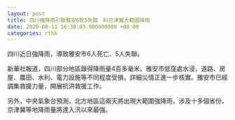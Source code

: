 ```yaml
---
layout: post
title: 四川強降雨引致雅安6死5失蹤　料京津冀大範圍降雨
date: 2020-08-11 16:38:03.000000000 +08:00
categories: rthk
---
```


四川近日強降雨，導致雅安市6人死亡、5人失聯。

新華社報道，四川部分地區錄得降雨量4百多毫米。雅安市低窪處水浸，道路、房屋、農田、水利、電力設施等不同程度受損，詳細災情正進一步核實。雅安市已經調集救援力量，開展抗洪救援工作。

另外，中央氣象台預測，北方地區這兩天將出現大範圍強降雨，涉及十多個省份，京津冀等地降雨量將達入汛以來最強。
